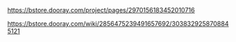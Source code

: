 
https://bstore.dooray.com/project/pages/2970156183452010716

https://bstore.dooray.com/wiki/2856475239491657692/3038329258708845121